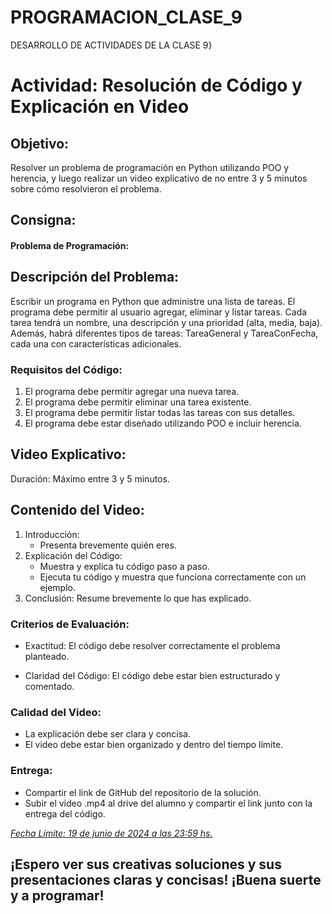 # PROGRAMACION_CLASE_9
DESARROLLO DE ACTIVIDADES DE LA CLASE 9}


# Actividad: Resolución de Código y Explicación en Video

## Objetivo:
Resolver un problema de programación en Python utilizando POO y herencia, y luego realizar un video explicativo de no entre 3 y 5 minutos sobre cómo resolvieron el problema.

## Consigna:
#### Problema de Programación:

## Descripción del Problema:
Escribir un programa en Python que administre una lista de tareas. El programa debe permitir al usuario agregar, eliminar y listar tareas. Cada tarea tendrá un nombre, una descripción y una prioridad (alta, media, baja). Además, habrá diferentes tipos de tareas: TareaGeneral y TareaConFecha, cada una con características adicionales.

### Requisitos del Código:

1. El programa debe permitir agregar una nueva tarea.
2. El programa debe permitir eliminar una tarea existente.
3. El programa debe permitir listar todas las tareas con sus detalles.
4. El programa debe estar diseñado utilizando POO e incluir herencia.

## Video Explicativo:

Duración: Máximo entre 3 y 5 minutos.

## Contenido del Video:

1. Introducción:
    + Presenta brevemente quién eres.
2. Explicación del Código:
    + Muestra y explica tu código paso a paso.
    + Ejecuta tu código y muestra que funciona correctamente con un ejemplo.
3. Conclusión: Resume brevemente lo que has explicado.

### Criterios de Evaluación:
   +  Exactitud: El código debe resolver correctamente el problema planteado. 
    
   + Claridad del Código: El código debe estar bien estructurado y comentado.

### Calidad del Video:
   + La explicación debe ser clara y concisa.
   + El video debe estar bien organizado y dentro del tiempo límite.

### Entrega:
   + Compartir el link de GitHub del repositorio de la solución.
   + Subir el video .mp4 al drive del alumno y compartir el link junto con la entrega del código.

<u><em>Fecha Límite: 19 de junio de 2024 a las 23:59 hs.</em></u>

## ¡Espero ver sus creativas soluciones y sus presentaciones claras y concisas! ¡Buena suerte y a programar!
